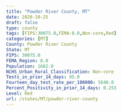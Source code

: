 ```yaml
---
title: "Powder River County, MT"
date: 2020-10-25
draft: false
type: county
tags: [FIPS:30075.0,FEMA:8.0,Non-core,Red]
categories: [MT]
County: Powder River County
State: MT
FIPS: 30075.0
FEMA_Region: 8.0
Population: 1682.0
NCHS_Urban_Rural_Classification: Non-core
Tests_in_prior_14_days: 95.0
Fourteen_day_test_rate_per_100000: 5648.0
Percent_Positivity_in_prior_14_days: 0.253
Level: Red
url: /states/MT/powder-river-county
---
```



